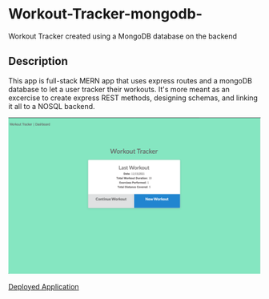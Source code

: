 # Workout-Tracker-mongodb-
Workout Tracker created using a MongoDB database on the backend

## Description
This app  is full-stack MERN app that uses express routes and a mongoDB database to let a user tracker their workouts.
It's more meant as an excercise to create express REST methods, designing schemas, and linking it all to a NOSQL backend.


![Screenshot1](https://github.com/MichaelAdamGroberman/Workout-Tracker-mongodb-/blob/main/screenshot1.png)

[Deployed Application](https://calm-peak-82271.herokuapp.com/stats)

